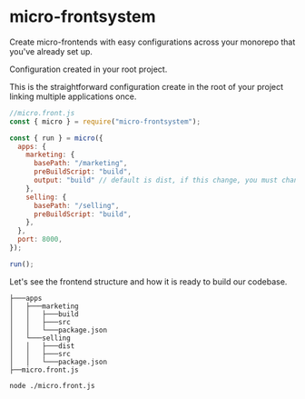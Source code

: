 # micro-frontsystem

Create micro-frontends with easy configurations across your monorepo that you've already set up.

Configuration created in your root project.

This is the straightforward configuration create in the root of your project linking multiple applications once.

```js
//micro.front.js
const { micro } = require("micro-frontsystem");

const { run } = micro({
  apps: {
    marketing: {
      basePath: "/marketing",
      preBuildScript: "build",
      output: "build" // default is dist, if this change, you must change it here as well
    },
    selling: {
      basePath: "/selling",
      preBuildScript: "build",
    },
  },
  port: 8000,
});

run();
```

Let's see the frontend structure and how it is ready to build our codebase.

```
├───apps
│   ├───marketing
│   │   ├───build
│   │   ├───src
│   │   └───package.json
│   └───selling
│   │   ├───dist
│   │   ├───src
│   │   └───package.json
├──micro.front.js
```

```console
node ./micro.front.js
```